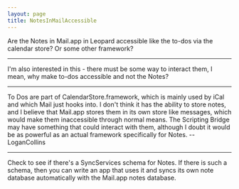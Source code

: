 ```yaml
---
layout: page
title: NotesInMailAccessible
---
```


Are the Notes in Mail.app in Leopard accessible like the to-dos via the calendar store? Or some other framework?

----

I'm also interested in this - there must be some way to interact them, I mean, why make to-dos accessible and not the Notes?

----

To Dos are part of CalendarStore.framework, which is mainly used by iCal and which Mail just hooks into. I don't think it has the ability to store notes, and I believe that Mail.app stores them in its own store like messages, which would make them inaccessible through normal means. The Scripting Bridge may have something that could interact with them, although I doubt it would be as powerful as an actual framework specifically for Notes. --LoganCollins

----

Check to see if there's a SyncServices schema for Notes.  If there is such a schema, then you can write an app that uses it and syncs its own note database automatically with the Mail.app notes database.

